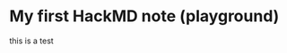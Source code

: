 # My first HackMD note (playground)

this is a test

<!--stackedit_data:
eyJoaXN0b3J5IjpbLTE2OTU3NzY0MjIsLTE4NzM0NDUyODBdfQ
==
-->
